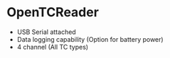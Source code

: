 # OpenTCReader

* USB Serial attached
* Data logging capability (Option for battery power)
* 4 channel (All TC types)
